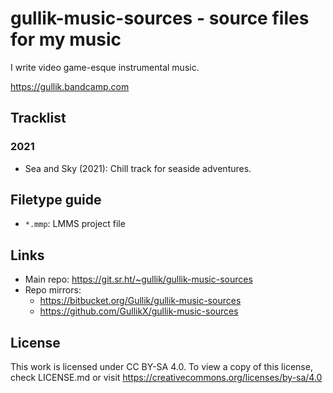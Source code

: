 # gullik-music-sources - source files for my music

I write video game-esque instrumental music.

https://gullik.bandcamp.com


## Tracklist

### 2021

* Sea and Sky (2021): Chill track for seaside adventures.


## Filetype guide

* `*.mmp`: LMMS project file


## Links

* Main repo: https://git.sr.ht/~gullik/gullik-music-sources
* Repo mirrors:
    * https://bitbucket.org/Gullik/gullik-music-sources
    * https://github.com/GullikX/gullik-music-sources


## License

This work is licensed under CC BY-SA 4.0. To view a copy of this license, check LICENSE.md or visit https://creativecommons.org/licenses/by-sa/4.0
